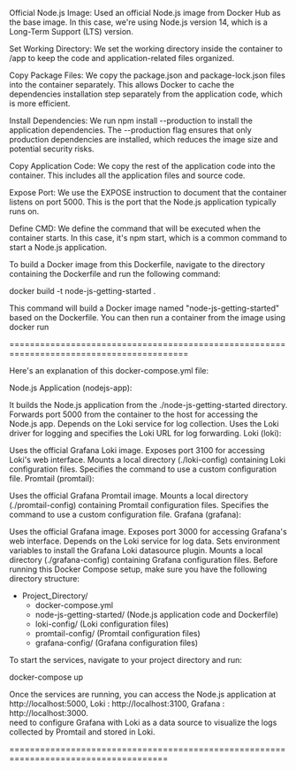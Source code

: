 Official Node.js Image: Used an official Node.js image from Docker Hub as the base image. In this case, we're using Node.js version 14, which is a Long-Term Support (LTS) version.

Set Working Directory: We set the working directory inside the container to /app to keep the code and application-related files organized.

Copy Package Files: We copy the package.json and package-lock.json files into the container separately. This allows Docker to cache the dependencies installation step separately from the application code, which is more efficient.

Install Dependencies: We run npm install --production to install the application dependencies. The --production flag ensures that only production dependencies are installed, which reduces the image size and potential security risks.

Copy Application Code: We copy the rest of the application code into the container. This includes all the application files and source code.

Expose Port: We use the EXPOSE instruction to document that the container listens on port 5000. This is the port that the Node.js application typically runs on.

Define CMD: We define the command that will be executed when the container starts. In this case, it's npm start, which is a common command to start a Node.js application.

To build a Docker image from this Dockerfile, navigate to the directory containing the Dockerfile and run the following command:

docker build -t node-js-getting-started .

This command will build a Docker image named "node-js-getting-started" based on the Dockerfile. You can then run a container from the image using docker run

=========================================================================================

Here's an explanation of this docker-compose.yml file:

Node.js Application (nodejs-app):

It builds the Node.js application from the ./node-js-getting-started directory.
Forwards port 5000 from the container to the host for accessing the Node.js app.
Depends on the Loki service for log collection.
Uses the Loki driver for logging and specifies the Loki URL for log forwarding.
Loki (loki):

Uses the official Grafana Loki image.
Exposes port 3100 for accessing Loki's web interface.
Mounts a local directory (./loki-config) containing Loki configuration files.
Specifies the command to use a custom configuration file.
Promtail (promtail):

Uses the official Grafana Promtail image.
Mounts a local directory (./promtail-config) containing Promtail configuration files.
Specifies the command to use a custom configuration file.
Grafana (grafana):

Uses the official Grafana image.
Exposes port 3000 for accessing Grafana's web interface.
Depends on the Loki service for log data.
Sets environment variables to install the Grafana Loki datasource plugin.
Mounts a local directory (./grafana-config) containing Grafana configuration files.
Before running this Docker Compose setup, make sure you have the following directory structure:

- Project_Directory/
  - docker-compose.yml
  - node-js-getting-started/ (Node.js application code and Dockerfile)
  - loki-config/ (Loki configuration files)
  - promtail-config/ (Promtail configuration files)
  - grafana-config/ (Grafana configuration files)

To start the services, navigate to your project directory and run:


docker-compose up

Once the services are running, you can access the Node.js application at 
http://localhost:5000, 
Loki : http://localhost:3100, 
Grafana : http://localhost:3000.  
need to configure Grafana with Loki as a data source to visualize the logs collected by Promtail and stored in Loki.

=====================================================================================















